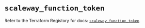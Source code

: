 # `scaleway_function_token`

Refer to the Terraform Registory for docs: [`scaleway_function_token`](https://www.terraform.io/docs/providers/scaleway/r/function_token).
